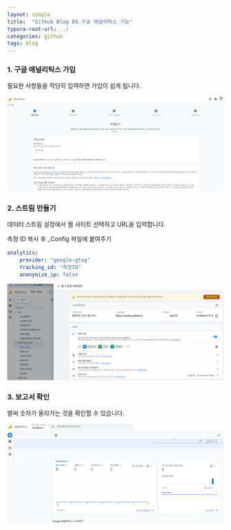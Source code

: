 ```yaml
---
layout: single
title:  "Github Blog 09.구글 애널리틱스 기능"
typora-root-url: ../
categories: github
tags: blog
---
```






### 1. 구글 애널리틱스 가입

필요한 사항들을 적당히 입력하면 가입이 쉽게 됩니다.

![google-anal-01](/images/2025-01-25-08/google-anal-01.png)





### 2. 스트림 만들기

데이터 스트림 설정에서 웹 사이트 선택하고 URL을 입력합니다.

측정 ID 복사 후 _Config 파일에 붙여주기

```yaml
analytics:
	provider: "google-gtag"
	tracking_id: "측정ID"
	anonymize_ip: false
```



![google-anal-03](/images/2025-01-25-08/google-anal-03-1738126309579-11.png)



### 3. 보고서 확인

벌써 숫자가 올라가는 것을 확인할 수 있습니다. 



![google-anal-02](/images/2025-01-25-08/google-anal-02.png)
